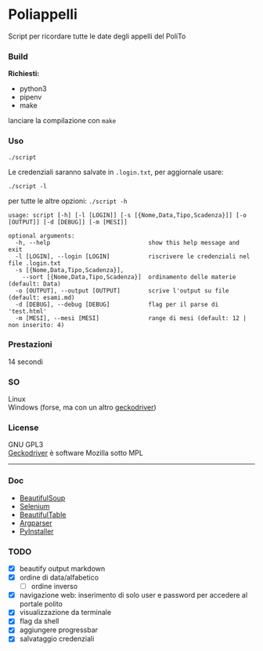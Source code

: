 # Poliappelli

Script per ricordare tutte le date degli appelli del PoliTo

### Build

**Richiesti:**

-   python3
-   pipenv
-   make

lanciare la compilazione con `make`

### Uso

    ./script 

Le credenziali saranno salvate in `.login.txt`, per aggiornale usare:

    ./script -l

per tutte le altre opzioni: `./script -h`
```
usage: script [-h] [-l [LOGIN]] [-s [{Nome,Data,Tipo,Scadenza}]] [-o [OUTPUT]] [-d [DEBUG]] [-m [MESI]]

optional arguments:
  -h, --help                            show this help message and exit
  -l [LOGIN], --login [LOGIN]           riscrivere le credenziali nel file .login.txt
  -s [{Nome,Data,Tipo,Scadenza}], 
    --sort [{Nome,Data,Tipo,Scadenza}]  ordinamento delle materie (default: Data)
  -o [OUTPUT], --output [OUTPUT]        scrive l'output su file (default: esami.md)
  -d [DEBUG], --debug [DEBUG]           flag per il parse di 'test.html'
  -m [MESI], --mesi [MESI]              range di mesi (default: 12 | non inserito: 4)
```

### Prestazioni

14 secondi

### SO

Linux  
Windows (forse, ma con un altro [geckodriver](https://github.com/mozilla/geckodriver/releases))

### License

GNU GPL3  
[Geckodriver](https://github.com/mozilla/geckodriver) è software Mozilla sotto MPL


--- 

### Doc

-   [BeautifulSoup](https://www.crummy.com/software/BeautifulSoup/bs4/doc/)
-   [Selenium](https://selenium-python.readthedocs.io/)
-   [BeautifulTable](https://beautifultable.readthedocs.io/en/latest/index.html)
-   [Argparser](https://docs.python.org/3.6/library/argparse.html#module-argparse)
-   [PyInstaller](https://pyinstaller.readthedocs.io/en/stable/)


### TODO

-   [x] beautify output markdown
-   [x] ordine di data/alfabetico
    -   [ ] ordine inverso
-   [x] navigazione web: inserimento di solo user e password per accedere al portale polito
-   [x] visualizzazione da terminale
-   [x] flag da shell
-   [x] aggiungere progressbar
-   [x] salvataggio credenziali